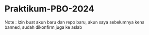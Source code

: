 # Praktikum-PBO-2024
Note : Izin buat akun baru dan repo baru, akun saya sebelumnya kena banned, sudah dikonfirm juga ke aslab
